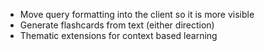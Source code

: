 * Move query formatting into the client so it is more visible
* Generate flashcards from text (either direction)
* Thematic extensions for context based learning